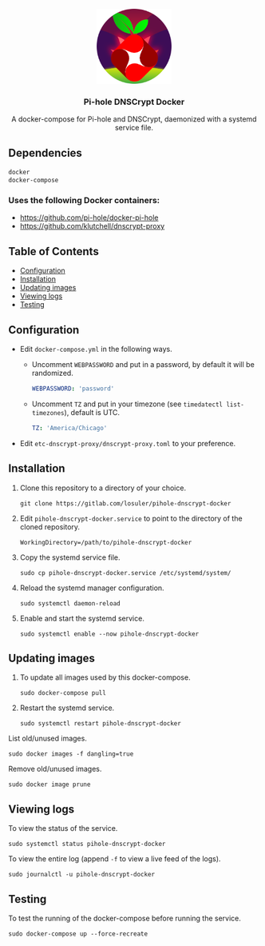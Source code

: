 <div align="center">
<p align="center">
  <a href="https://github.com/losuler/pihole-dnscrypt-docker">
    <img src="img/logo.png" alt="logo" width="150" height="150">
  </a>

  <p align="center">
    <h3 align="center">Pi-hole DNSCrypt Docker</h3>
    <p align="center">
      A docker-compose for Pi-hole and DNSCrypt, daemonized with a systemd service file.
    </p>
  </p>
</p>
</div>

## Dependencies

```
docker
docker-compose
```

### Uses the following Docker containers:

- https://github.com/pi-hole/docker-pi-hole
- https://github.com/klutchell/dnscrypt-proxy

## Table of Contents

- [Configuration](#configuration)
- [Installation](#installation)
- [Updating images](#updating-images)
- [Viewing logs](#viewing-logs)
- [Testing](#testing)

## Configuration

- Edit `docker-compose.yml` in the following ways.

    - Uncomment `WEBPASSWORD` and put in a password, by default it will be randomized.

        ```yaml
        WEBPASSWORD: 'password'
        ```

    - Uncomment `TZ` and put in your timezone (see `timedatectl list-timezones`), default is UTC.

        ```yaml
        TZ: 'America/Chicago'
        ```

- Edit `etc-dnscrypt-proxy/dnscrypt-proxy.toml` to your preference.

## Installation

1. Clone this repository to a directory of your choice.

    ```
    git clone https://gitlab.com/losuler/pihole-dnscrypt-docker
    ```
    
2. Edit `pihole-dnscrypt-docker.service` to point to the directory of the cloned repository.

    ```
    WorkingDirectory=/path/to/pihole-dnscrypt-docker
    ```

3. Copy the systemd service file.

    ```
    sudo cp pihole-dnscrypt-docker.service /etc/systemd/system/
    ```

4. Reload the systemd manager configuration.

    ```
    sudo systemctl daemon-reload
    ```

5. Enable and start the systemd service.

    ```
    sudo systemctl enable --now pihole-dnscrypt-docker
    ```

## Updating images

1. To update all images used by this docker-compose.

    ```
    sudo docker-compose pull
    ```

2. Restart the systemd service.

    ```
    sudo systemctl restart pihole-dnscrypt-docker
    ```

List old/unused images.

```
sudo docker images -f dangling=true
```

Remove old/unused images.

```
sudo docker image prune
```

## Viewing logs

To view the status of the service.

```
sudo systemctl status pihole-dnscrypt-docker
```

To view the entire log (append `-f` to view a live feed of the logs).

```
sudo journalctl -u pihole-dnscrypt-docker
```

## Testing

To test the running of the docker-compose before running the service.

```
sudo docker-compose up --force-recreate
```
